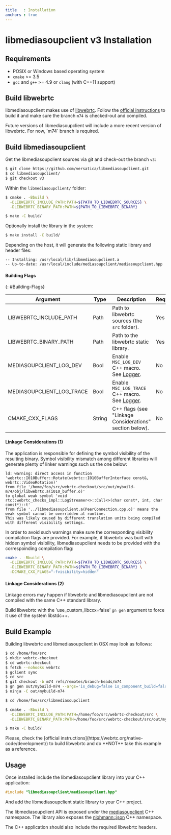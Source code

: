 ```yaml
---
title   : Installation
anchors : true
---
```



# libmediasoupclient v3 Installation


## Requirements

* POSIX or Windows based operating system
* `cmake` >= 3.5
* `gcc` and `g++` >= 4.9 or `clang` (with C++11 support)


## Build libwebrtc

libmediasoupclient makes use of [libwebrtc](https://webrtc.org/native-code). Follow the [official instructions](https://webrtc.org/native-code/development/) to build it and make sure the branch `m74` is checked-out and compiled.

<div markdown="1" class="note">
Future versions of libmediasoupclient will include a more recent version of libwebrtc. For now, `m74` branch is required.
</div>


## Build libmediasoupclient

Get the libmediasoupclient sources via git and check-out the branch `v3`:

```bash
$ git clone https://github.com/versatica/libmediasoupclient.git
$ cd libmediasoupclient/
$ git checkout v3
```

Within the `libmediasoupclient/` folder:

```bash
$ cmake . -Bbuild \
  -DLIBWEBRTC_INCLUDE_PATH:PATH=${PATH_TO_LIBWEBRTC_SOURCES} \
  -DLIBWEBRTC_BINARY_PATH:PATH=${PATH_TO_LIBWEBRTC_BINARY}

$ make -C build/
```

Optionally install the library in the system:

```bash
$ make install -C build/
```

Depending on the host, it will generate the following static library and header files:

```
-- Installing: /usr/local/lib/libmediasoupclient.a
-- Up-to-date: /usr/local/include/mediasoupclient/mediasoupclient.hpp
```

#### Building Flags
{: #Building-Flags}

<div markdown="1" class="table-wrapper L3">

Argument        | Type    | Description | Required | Default 
--------------- | ------- | ----------- | -------- | ----------
LIBWEBRTC_INCLUDE_PATH | Path | Path to libwebrtc sources (the `src` folder). | Yes |
LIBWEBRTC_BINARY_PATH | Path | Path to the libwebrtc static library. | Yes |
MEDIASOUPCLIENT_LOG_DEV | Bool | Enable `MSC_LOG_DEV` C++ macro. See [Logger](/documentation/v3/libmediasoupclient/api/#Logger). | No | `false`
MEDIASOUPCLIENT_LOG_TRACE | Bool | Enable `MSC_LOG_TRACE` C++ macro. See [Logger](/documentation/v3/libmediasoupclient/api/#Logger). | No | `false`
CMAKE_CXX_FLAGS | String | C++ flags (see "Linkage Considerations" section below). | No |

</div>

#### Linkage Considerations (1)

The application is responsible for defining the symbol visibility of the resulting binary. Symbol visibility mismatch among different libraries will generate plenty of linker warnings such us the one below:

```
ld: warning: direct access in function 'webrtc::I010Buffer::Rotate(webrtc::I010BufferInterface const&, webrtc::VideoRotation)'
from file '/home/foo/src/webrtc-checkout/src/out/mybuild-m74/obj/libwebrtc.a(i010_buffer.o)'
to global weak symbol 'void rtc::webrtc_checks_impl::LogStreamer<>::Call<>(char const*, int, char const*)::t'
from file '../libmediasoupclient.a(PeerConnection.cpp.o)' means the weak symbol cannot be overridden at runtime.
This was likely caused by different translation units being compiled with different visibility settings.
```

In order to avoid such warnings make sure the corresponding visibility compilation flags are provided. For example, if libwebrtc was built with hidden symbol visibility, libmediasoupclient needs to be provided with the correspoinding compilation flag:

```bash
cmake . -Bbuild \
  -DLIBWEBRTC_INCLUDE_PATH:PATH=${PATH_TO_LIBWEBRTC_SOURCES} \
  -DLIBWEBRTC_BINARY_PATH:PATH=${PATH_TO_LIBWEBRTC_BINARY} \
  -DCMAKE_CXX_FLAGS="-fvisibility=hidden"
```

#### Linkage Considerations (2)

Linkage errors may happen if libwebrtc and libmediasoupclient are not compiled with the same C++ standard library.

Build libwebrtc with the 'use_custom_libcxx=false' `gn gen` argument to force it use of the system libstdc++.

## Build Example

Building libwebrtc and libmediasoupclient in OSX may look as follows:

```bash
$ cd /home/foo/src
$ mkdir webrtc-checkout
$ cd webrtc-checkout
$ fetch --nohooks webrtc
$ gclient sync
$ cd src
$ git checkout -b m74 refs/remotes/branch-heads/m74
$ gn gen out/mybuild-m74 --args='is_debug=false is_component_build=false is_clang=true rtc_include_tests=false rtc_use_h264=true rtc_enable_protobuf=false use_rtti=true mac_deployment_target="10.11" use_custom_libcxx=false'
$ ninja -C out/mybuild-m74
```

```bash
$ cd /home/foo/src/libmediasoupclient

$ cmake . -Bbuild \
  -DLIBWEBRTC_INCLUDE_PATH:PATH=/home/foo/src/webrtc-checkout/src \
  -DLIBWEBRTC_BINARY_PATH:PATH=/home/foo/src/webrtc-checkout/src/out/mybuild-m74/obj

$ make -C build/
```

<div markdown="1" class="note">
Please, check the [official instructions](https://webrtc.org/native-code/development/) to build libwebrtc and do **NOT** take this example as a reference.
</div>


## Usage

Once installed include the libmediasoupclient library into your C++ application:

```c++
#include "libmediasoupclient/mediasoupclient.hpp"
```

And add the libmediasoupclient static library to your C++ project.

The libmediasoupclient API is exposed under the [mediasoupclient](/documentation/v3/libmediasoupclient/api/#mediasoupclient) C++ namespace. The library also exposes the [nlohmann::json](/documentation/v3/libmediasoupclient/api/#nlohmann-json) C++ namespace.

<div markdown="1" class="note">
The C++ application should also include the required libwebrtc headers.
</div>

